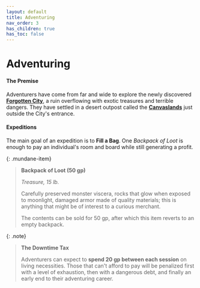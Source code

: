 ```yaml
---
layout: default
title: Adventuring
nav_order: 3
has_children: true
has_toc: false
---
```


# Adventuring

#### The Premise

Adventurers have come from far and wide to explore the newly discovered [**Forgotten City**](../the_frontier/city_below), a ruin overflowing with exotic treasures and terrible dangers. They have settled in a desert outpost called the [**Canvaslands**](../the_frontier/canvaslands/index) just outside the City's entrance.

#### Expeditions

The main goal of an expedition is to **Fill a Bag**. One *Backpack of Loot* is enough to pay an individual's room and board while still generating a profit. 

{: .mundane-item}
> **Backpack of Loot (50 gp)**
>
> *Treasure, 15 lb.*
>
> Carefully preserved monster viscera, rocks that glow when exposed to moonlight, damaged armor made of quality materials; this is anything that might be of interest to a curious merchant.
>
> The contents can be sold for 50 gp, after which this item reverts to an empty backpack.

{: .note}
> **The Downtime Tax**
> 
> Adventurers can expect to **spend 20 gp between each session** on living necessities. Those that can't afford to pay will be penalized first with a level of exhaustion, then with a dangerous debt, and finally an early end to their adventuring career.


<!-- #### The Long Game

An adventurer's goal is to accumulate treasure and levels by surviving expeditions. In addition to _Backpacks of Loot_, they may find strange artifacts, golden relics, or other atypical booty.  -->

<!-- #### Inventory

A key component of these expeditions is packing one's bag. Managing weight is a crucial aspect of diving, and a measure of space must be reserved for carrying out [loot](tactics/loot). -->

<!-- #### Downtime

Parties are able to rest and unwind between sessions. In addition to the benefits of a long rest, adventurers can also participate in a downtime activity such as [brewing potions](downtime/alchemy) or [performing](downtime/alchemy) at taverns. However, they should be wary of the **20 gp Downtime Tax** that must be paid in order to secure room and board.  -->

